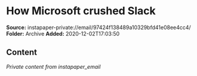 # How Microsoft crushed Slack

**Source:** instapaper-private://email/97424f138489a10329bfd41e08ee4cc4/
**Folder:** Archive
**Added:** 2020-12-02T17:03:50




## Content
*Private content from instapaper_email*
